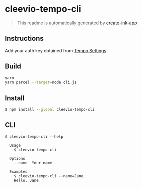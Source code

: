 # cleevio-tempo-cli

> This readme is automatically generated by [create-ink-app](https://github.com/vadimdemedes/create-ink-app)

## Instructions

Add your auth key obtained from [Tempo Settings](https://cleevio.atlassian.net/plugins/servlet/ac/io.tempo.jira/tempo-configuration)


## Build

```bash
yarn
yarn parcel --target=node cli.js
```

## Install

```bash
$ npm install --global cleevio-tempo-cli
```


## CLI

```
$ cleevio-tempo-cli --help

  Usage
    $ cleevio-tempo-cli

  Options
    --name  Your name

  Examples
    $ cleevio-tempo-cli --name=Jane
    Hello, Jane
```
